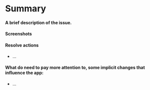 # Summary

#### A brief description of the issue.

#### Screenshots

#### Resolve actions

- ...

#### What do need to pay more attention to, some implicit changes that influence the app:

- ...
